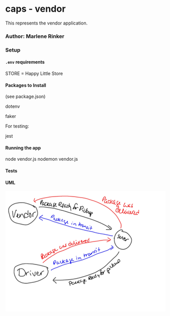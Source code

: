 # caps - vendor

This represents the vendor application.


### Author: Marlene Rinker




### Setup

#### `.env` requirements
STORE = Happy Little Store

#### Packages to Install
(see package.json)

dotenv

faker



For testing:

jest





#### Running the app
node vendor.js 
nodemon vendor.js


#### Tests
<!-- - Unit Tests: `npm test` (run from the `__tests__` folder to run all tests, multiple test files are in that folder)

- Assertions Made: -->



#### UML
![UML Diagram](caps-whiteboard.jpg)